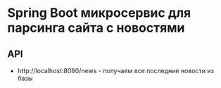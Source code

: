 # Spring Boot микросервис для парсинга сайта с новостями

## API
* http://localhost:8080/news - получаем все последние новости из базы
